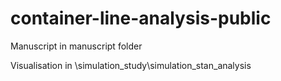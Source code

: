 # container-line-analysis-public

Manuscript in manuscript folder

Visualisation in \simulation_study\simulation_stan_analysis